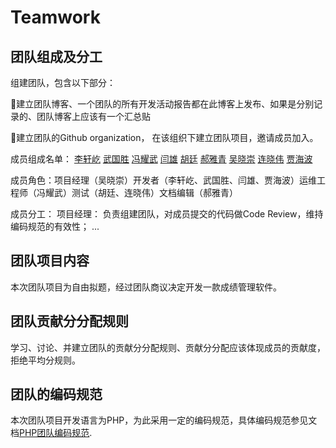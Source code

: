 # Teamwork
## 团队组成及分工
组建团队，包含以下部分：

建立团队博客、一个团队的所有开发活动报告都在此博客上发布、如果是分别记录的、团队博客上应该有一个汇总贴

建立团队的Github organization， 在该组织下建立团队项目，邀请成员加入。


成员组成名单： [李轩屹](https://github.com/2017520296) [武国胜](https://github.com/BAYMMAX) [冯耀武](https://github.com/fengyaowu) [闫雄](https://github.com/GaNSuYx) [胡廷](https://github.com/HU-TING) [郝雅青](https://github.com/hya521531) [吴晓崇](https://github.com/JamesTomcat) [连晓伟](https://github.com/lianxiaowei) [贾海波](https://github.com/hbelove)

成员角色：项目经理（吴晓崇）开发者（李轩屹、武国胜、闫雄、贾海波）运维工程师（冯耀武）测试（胡廷、连晓伟）文档编辑（郝雅青）


成员分工：
 项目经理： 负责组建团队，对成员提交的代码做Code Review，维持编码规范的有效性；
 ...
## 团队项目内容
本次团队项目为自由拟题，经过团队商议决定开发一款成绩管理软件。
## 团队贡献分分配规则
学习、讨论、并建立团队的贡献分分配规则、贡献分分配应该体现成员的贡献度，拒绝平均分规则。
## 团队的编码规范
本次团队项目开发语言为PHP，为此采用一定的编码规范，具体编码规范参见文档[PHP团队编码规范](https://www.cnblogs.com/52php/p/5841210.html).

